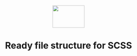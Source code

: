 <h1 align="center"><img src="https://upload.wikimedia.org/wikipedia/commons/thumb/9/96/Sass_Logo_Color.svg/1280px-Sass_Logo_Color.svg.png" width="100px" height="70px"></h1>
<h1 align="center">Ready file structure for SCSS</h1>
